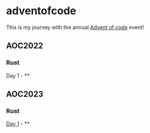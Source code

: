 # adventofcode
This is my journey with the annual [Advent of code](https://adventofcode.com/) event!

## AOC2022
### Rust
Day 1 - **

## AOC2023
### Rust
[Day 1](2023/day1) - **